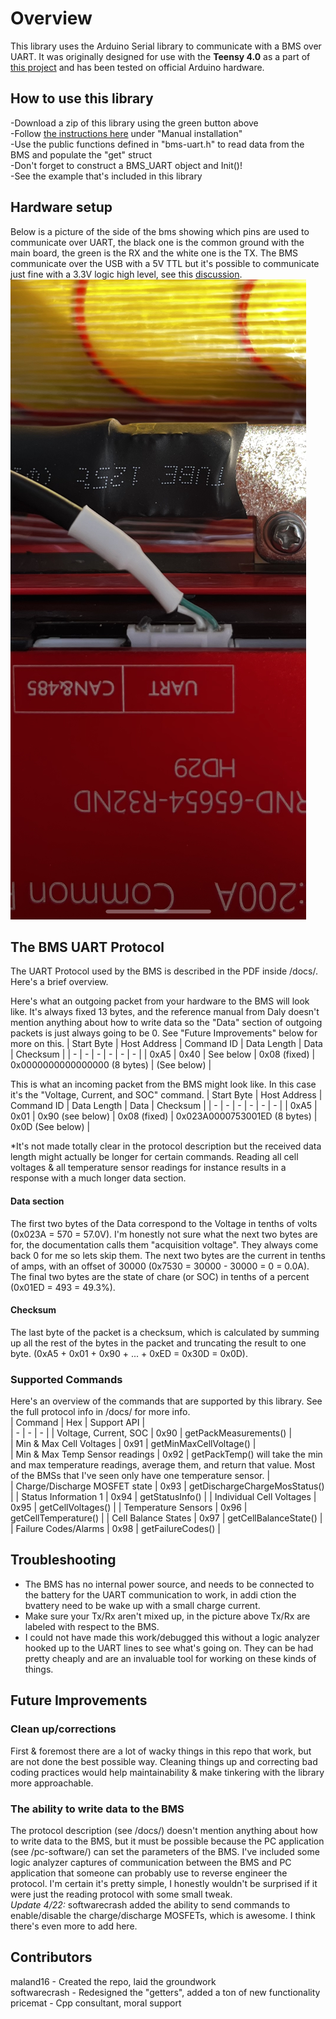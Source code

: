 # Overview
This library uses the Arduino Serial library to communicate with a BMS over UART. It was originally designed for use with the **Teensy 4.0** as a part of [this project](https://github.com/maland16/citicar-charger) and has been tested on official Arduino hardware. 

## How to use this library  
-Download a zip of this library using the green button above  
-Follow [the instructions here](https://www.arduino.cc/en/guide/libraries) under "Manual installation"  
-Use the public functions defined in "bms-uart.h" to read data from the BMS and populate the "get" struct   
-Don't forget to construct a BMS_UART object and Init()!  
-See the example that's included in this library  

## Hardware setup
Below is a picture of the side of the bms showing which pins are used to communicate over UART, the black one is the common ground with the main board, the green is the RX and the white one is the TX. The BMS communicate over the USB with a 5V TTL but it's possible to communicate just fine with a 3.3V logic high level, see this [discussion](https://github.com/maland16/daly-bms-uart/discussions/23#discussion-5399289).
<img src="docs/IMG_13A3026BD082-1.jpeg">

## The BMS UART Protocol
The UART Protocol used by the BMS is described in the PDF inside /docs/. Here's a brief overview.

Here's what an outgoing packet from your hardware to the BMS will look like. It's always fixed 13 bytes, and the reference manual from Daly doesn't mention anything about how to write data so the "Data" section of outgoing packets is just always going to be 0. See "Future Improvements" below for more on this.
| Start Byte      | Host Address | Command ID | Data Length | Data | Checksum | 
| - | - | - | - | - | - | 
| 0xA5 | 0x40 | See below | 0x08 (fixed) | 0x0000000000000000 (8 bytes) | (See below) |

This is what an incoming packet from the BMS might look like. In this case it's the "Voltage, Current, and SOC" command. 
| Start Byte      | Host Address | Command ID | Data Length | Data | Checksum | 
| - | - | - | - | - | - | 
| 0xA5 | 0x01 | 0x90 (see below) | 0x08 (fixed) | 0x023A0000753001ED (8 bytes) | 0x0D (See below) |

\*It's not made totally clear in the protocol description but the received data length might actually be longer for certain commands. Reading all cell voltages & all temperature sensor readings for instance results in a response with a much longer data section.  

#### Data section
The first two bytes of the Data correspond to the Voltage in tenths of volts (0x023A = 570 = 57.0V). I'm honestly not sure what the next two bytes are for, the documentation calls them "acquisition voltage". They always come back 0 for me so lets skip them. The next two bytes are the current in tenths of amps, with an offset of 30000 (0x7530 = 30000 - 30000 = 0 = 0.0A). The final two bytes are the state of chare (or SOC) in tenths of a percent (0x01ED = 493 = 49.3%).   
#### Checksum
The last byte of the packet is a checksum, which is calculated by summing up all the rest of the bytes in the packet and truncating the result to one byte. (0xA5 + 0x01 + 0x90 + ... + 0xED = 0x30D = 0x0D).  

### Supported Commands
Here's an overview of the commands that are supported by this library. See the full protocol info in /docs/ for more info.  
| Command | Hex | Support API |  
| - | - | - |
| Voltage, Current, SOC | 0x90 | getPackMeasurements() |  
| Min & Max Cell Voltages | 0x91 | getMinMaxCellVoltage() |  
| Min & Max Temp Sensor readings | 0x92 | getPackTemp() will take the min and max temperature readings, average them, and return that value. Most of the  BMSs that I've seen only have one temperature sensor. |  
| Charge/Discharge MOSFET state | 0x93 | getDischargeChargeMosStatus() |
| Status Information 1 | 0x94 | getStatusInfo() |
| Individual Cell Voltages | 0x95 | getCellVoltages() |
| Temperature Sensors | 0x96 | getCellTemperature() |
| Cell Balance States | 0x97 | getCellBalanceState() |
| Failure Codes/Alarms | 0x98 | getFailureCodes() |


## Troubleshooting
- The BMS has no internal power source, and needs to be connected to the battery for the UART communication to work, in addi ction the bvattery need to be wake up with a small charge current.
- Make sure your Tx/Rx aren't mixed up, in the picture above Tx/Rx are labeled with respect to the BMS.  
- I could not have made this work/debugged this without a logic analyzer hooked up to the UART lines to see what's going on. They can be had pretty cheaply and are an invaluable tool for working on these kinds of things.  

## Future Improvements
### Clean up/corrections  
First & foremost there are a lot of wacky things in this repo that work, but are not done the best possible way. Cleaning things up and correcting bad coding practices would help maintainability & make tinkering with the library more approachable.   
### The ability to write data to the BMS
The protocol description (see /docs/) doesn't mention anything about how to write data to the BMS, but it must be possible because the PC application (see /pc-software/) can set the parameters of the BMS. I've included some logic analyzer captures of communication between the BMS and PC application that someone can probably use to reverse engineer the protocol. I'm certain it's pretty simple, I honestly wouldn't be surprised if it were just the reading protocol with some small tweak.   
*Update 4/22:* softwarecrash added the ability to send commands to enable/disable the charge/discharge MOSFETs, which is awesome. I think there's even more to add here.

## Contributors
maland16 - Created the repo, laid the groundwork  
softwarecrash - Redesigned the "getters", added a ton of new functionality  
pricemat - Cpp consultant, moral support
